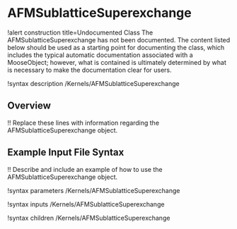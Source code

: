 # AFMSublatticeSuperexchange

!alert construction title=Undocumented Class
The AFMSublatticeSuperexchange has not been documented. The content listed below should be used as a starting point for
documenting the class, which includes the typical automatic documentation associated with a
MooseObject; however, what is contained is ultimately determined by what is necessary to make the
documentation clear for users.

!syntax description /Kernels/AFMSublatticeSuperexchange

## Overview

!! Replace these lines with information regarding the AFMSublatticeSuperexchange object.

## Example Input File Syntax

!! Describe and include an example of how to use the AFMSublatticeSuperexchange object.

!syntax parameters /Kernels/AFMSublatticeSuperexchange

!syntax inputs /Kernels/AFMSublatticeSuperexchange

!syntax children /Kernels/AFMSublatticeSuperexchange
